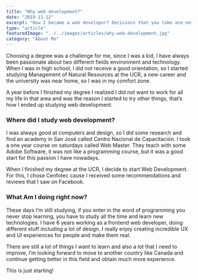 ```yaml
---
title: "Why web development?"
date: "2019-11-12"
excerpt: "How I became a web developer? Decisions that you take are not perfect at the beginning, just take it easy and enjoy the path."
type: "article"
featuredImage: "../../images/articles/why-web-development.jpg"
category: "About Me"
---
```


Choosing a degree was a challenge for me, since I was a kid, I have always been passionate about two different fields environment and technology. When I was in high school, I did not receive a good orientation, so I started studying Management of Natural Resources at the UCR, a new career and the university was near home, so I was in my comfort zone.

A year before I finished my degree I realized I did not want to work for all my life in that area and was the reason I started to try other things, that’s how I ended up studying web development.

### Where did I study web development?

I was always good at computers and design, so I did some research and find an academy in San José called Centro Nacional de Capacitación. I took a one year course on saturdays  called Web Master. They teach with some Adobe Software, it was not like a programming course, but it was a good start for this passion I have nowadays. 

When I finished my degree at the UCR, I decide to start Web Development. For this, I chose Cenfotec cause I received some recommendations and reviews that I saw on Facebook.

### What Am I doing right now?

These days I’m still studying, if you enter in the word of programming you never stop learning, you have to study all the time and learn new technologies. I have 6 years working as a frontend web developer, doing different stuff including a lot of design. I really enjoy creating incredible UX and UI experiences for people and make them real.

There are still a lot of things I want to learn and also a lot that I need to improve, I’m looking forward to move to another country like Canada and continue getting better in this field and obtain much more experience.

This is just starting!
